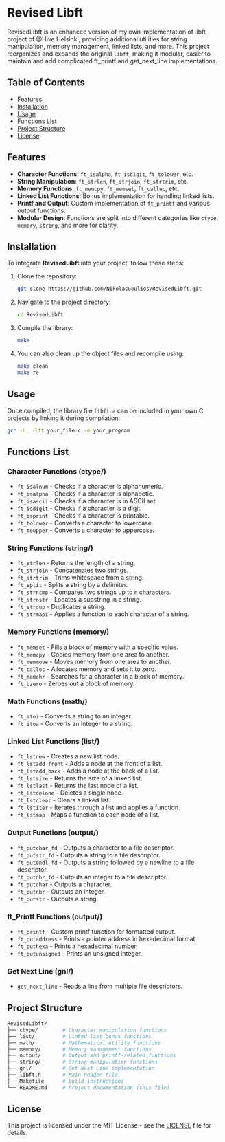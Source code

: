 # Revised Libft

RevisedLibft is an enhanced version of my own implementation of libft project of @Hive Helsinki, providing additional utilities for string manipulation, memory management, linked lists, and more. This project reorganizes and expands the original `libft`, making it modular, easier to maintain and add complicated ft_printf and get_next_line implementations.

## Table of Contents

- [Features](#features)
- [Installation](#installation)
- [Usage](#usage)
- [Functions List](#functions-list)
- [Project Structure](#project-structure)
- [License](#license)

## Features

- **Character Functions**: `ft_isalpha`, `ft_isdigit`, `ft_tolower`, etc.
- **String Manipulation**: `ft_strlen`, `ft_strjoin`, `ft_strtrim`, etc.
- **Memory Functions**: `ft_memcpy`, `ft_memset`, `ft_calloc`, etc.
- **Linked List Functions**: Bonus implementation for handling linked lists.
- **Printf and Output**: Custom implementation of `ft_printf` and various output functions.
- **Modular Design**: Functions are split into different categories like `ctype`, `memory`, `string`, and more for clarity.

## Installation

To integrate **RevisedLibft** into your project, follow these steps:

1. Clone the repository:

    ```bash
    git clone https://github.com/NikolasGoulios/RevisedLibft.git
    ```

2. Navigate to the project directory:

    ```bash
    cd RevisedLibft
    ```

3. Compile the library:

    ```bash
    make
    ```

4. You can also clean up the object files and recompile using:

    ```bash
    make clean
    make re
    ```

## Usage

Once compiled, the library file `libft.a` can be included in your own C projects by linking it during compilation:

```bash
gcc -L. -lft your_file.c -o your_program
```

## Functions List

### Character Functions (ctype/)
- `ft_isalnum` - Checks if a character is alphanumeric.
- `ft_isalpha` - Checks if a character is alphabetic.
- `ft_isascii` - Checks if a character is in ASCII set.
- `ft_isdigit` - Checks if a character is a digit.
- `ft_isprint` - Checks if a character is printable.
- `ft_tolower` - Converts a character to lowercase.
- `ft_toupper` - Converts a character to uppercase.

### String Functions (string/)
- `ft_strlen` - Returns the length of a string.
- `ft_strjoin` - Concatenates two strings.
- `ft_strtrim` - Trims whitespace from a string.
- `ft_split` - Splits a string by a delimiter.
- `ft_strncmp` - Compares two strings up to `n` characters.
- `ft_strnstr` - Locates a substring in a string.
- `ft_strdup` - Duplicates a string.
- `ft_strmapi` - Applies a function to each character of a string.

### Memory Functions (memory/)
- `ft_memset` - Fills a block of memory with a specific value.
- `ft_memcpy` - Copies memory from one area to another.
- `ft_memmove` - Moves memory from one area to another.
- `ft_calloc` - Allocates memory and sets it to zero.
- `ft_memchr` - Searches for a character in a block of memory.
- `ft_bzero` - Zeroes out a block of memory.

### Math Functions (math/)
- `ft_atoi` - Converts a string to an integer.
- `ft_itoa` - Converts an integer to a string.

### Linked List Functions (list/)
- `ft_lstnew` - Creates a new list node.
- `ft_lstadd_front` - Adds a node at the front of a list.
- `ft_lstadd_back` - Adds a node at the back of a list.
- `ft_lstsize` - Returns the size of a linked list.
- `ft_lstlast` - Returns the last node of a list.
- `ft_lstdelone` - Deletes a single node.
- `ft_lstclear` - Clears a linked list.
- `ft_lstiter` - Iterates through a list and applies a function.
- `ft_lstmap` - Maps a function to each node of a list.

### Output Functions (output/)
- `ft_putchar_fd` - Outputs a character to a file descriptor.
- `ft_putstr_fd` - Outputs a string to a file descriptor.
- `ft_putendl_fd` - Outputs a string followed by a newline to a file descriptor.
- `ft_putnbr_fd` - Outputs an integer to a file descriptor.
- `ft_putchar` - Outputs a character.
- `ft_putnbr` - Outputs an integer.
- `ft_putstr` - Outputs a string.

### ft_Printf Functions (output/)
- `ft_printf` - Custom printf function for formatted output.
- `ft_putaddress` - Prints a pointer address in hexadecimal format.
- `ft_puthexa` - Prints a hexadecimal number.
- `ft_putunsigned` - Prints an unsigned integer.

### Get Next Line (gnl/)
- `get_next_line` - Reads a line from multiple file descriptors.

## Project Structure

```bash
RevisedLibft/
├── ctype/        # Character manipulation functions
├── list/         # Linked list bonus functions
├── math/         # Mathematical utility functions
├── memory/       # Memory management functions
├── output/       # Output and printf-related functions
├── string/       # String manipulation functions
├── gnl/          # Get Next Line implementation
├── libft.h       # Main header file
├── Makefile      # Build instructions
└── README.md     # Project documentation (this file)
```

## License

This project is licensed under the MIT License - see the [LICENSE](LICENSE) file for details.
